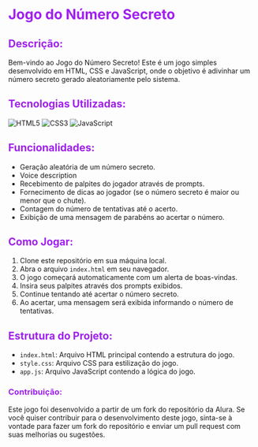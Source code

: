 # <span style="color: #A020F0;">Jogo do Número Secreto</span>

## <span style="color: #A020F0;">Descrição:</span>
Bem-vindo ao Jogo do Número Secreto! Este é um jogo simples desenvolvido em HTML, CSS e JavaScript, onde o objetivo é adivinhar um número secreto gerado aleatoriamente pelo sistema.

## <span style="color: #A020F0;">Tecnologias Utilizadas:</span>
![HTML5](https://img.shields.io/badge/HTML5-000?style=for-the-badge&logo=html5&logoColor=E34F26)
![CSS3](https://img.shields.io/badge/CSS3-000?style=for-the-badge&logo=css3&logoColor=1572B6)
![JavaScript](https://img.shields.io/badge/JavaScript-000?style=for-the-badge&logo=javascript&logoColor=F7DF1E)

## <span style="color: #A020F0;">Funcionalidades:</span>
- Geração aleatória de um número secreto.
- Voice description
- Recebimento de palpites do jogador através de prompts.
- Fornecimento de dicas ao jogador (se o número secreto é maior ou menor que o chute).
- Contagem do número de tentativas até o acerto.
- Exibição de uma mensagem de parabéns ao acertar o número.

## <span style="color: #A020F0;">Como Jogar:</span>
1. Clone este repositório em sua máquina local.
2. Abra o arquivo `index.html` em seu navegador.
3. O jogo começará automaticamente com um alerta de boas-vindas.
4. Insira seus palpites através dos prompts exibidos.
5. Continue tentando até acertar o número secreto.
6. Ao acertar, uma mensagem será exibida informando o número de tentativas.

## <span style="color: #A020F0;">Estrutura do Projeto:</span>
- `index.html`: Arquivo HTML principal contendo a estrutura do jogo.
- `style.css`: Arquivo CSS para estilização do jogo.
- `app.js`: Arquivo JavaScript contendo a lógica do jogo.

### <span style="color: #A020F0;">Contribuição:</span>
Este jogo foi desenvolvido a partir de um fork do repositório da Alura. Se você quiser contribuir para o desenvolvimento deste jogo, sinta-se à vontade para fazer um fork do repositório e enviar um pull request com suas melhorias ou sugestões.
